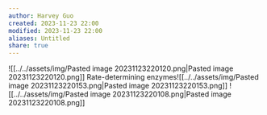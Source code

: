 ```yaml
---
author: Harvey Guo
created: 2023-11-23 22:00
modified: 2023-11-23 22:00
aliases: Untitled
share: true
---
```

![[../../assets/img/Pasted image 20231123220120.png|Pasted image 20231123220120.png]]
Rate-determining enzymes![[../../assets/img/Pasted image 20231123220153.png|Pasted image 20231123220153.png]]
![[../../assets/img/Pasted image 20231123220108.png|Pasted image 20231123220108.png]]
